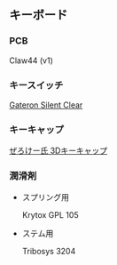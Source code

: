 
キーボード
--------------------------------------------------------------------------------

### PCB

Claw44 (v1)


### キースイッチ

[Gateron Silent Clear](http://www.gateron.com/product/19213.html)


### キーキャップ

[ぜろけー氏 3Dキーキャップ](https://make.dmm.com/item/1009976/)


### 潤滑剤

- スプリング用

    Krytox GPL 105

- ステム用

    Tribosys 3204

